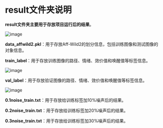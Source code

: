 # result文件夹说明

**result文件夹主要用于存放项目运行后的结果**。

![image](https://github.com/coder-xinxiaohai/Aff-Wild2_Processing/assets/73678229/73b47a8f-5ea5-4d96-b9a9-3f6d53682ac5)


**data_affwild2.pkl**：用于存放Aff-Wild2的划分信息，包括训练图像和测试图像的对象信息。 

**train_label**：用于存放训练图像的路径、情绪、效价值和唤醒值等标签信息。 

![image](https://github.com/coder-xinxiaohai/Aff-Wild2_Processing/assets/73678229/33c7e8f2-df0a-4520-8dac-4edb0eed79f0)

**val_label**：用于存放验证图像的路径、情绪、效价值和唤醒值等标签信息。

![image](https://github.com/coder-xinxiaohai/Aff-Wild2_Processing/assets/73678229/3a4002b1-acfd-4caf-85e1-43b3f2efb652)

**0.1noise_train.txt**：用于存放给训练标签加10%噪声后的结果。

**0.2noise_train.txt**：用于存放给训练标签加20%噪声后的结果。

**0.3noise_train.txt**：用于存放给训练标签加30%噪声后的结果。

